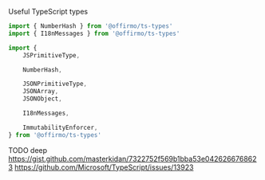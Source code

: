 Useful TypeScript types

```js
import { NumberHash } from '@offirmo/ts-types'
import { I18nMessages } from '@offirmo/ts-types'

import {
	JSPrimitiveType,

	NumberHash,

	JSONPrimitiveType,
	JSONArray,
	JSONObject,

	I18nMessages,

	ImmutabilityEnforcer,
} from '@offirmo/ts-types'
```


TODO deep https://gist.github.com/masterkidan/7322752f569b1bba53e0426266768623
          https://github.com/Microsoft/TypeScript/issues/13923
